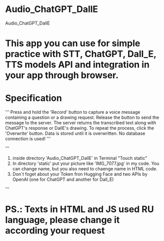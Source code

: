 # Audio_ChatGPT_DallE
Audio_ChatGPT_DallE



# This app you can use for simple practice with  STT, ChatGPT, Dall_E, TTS models API and integration in your app through browser. 


# Specification
'''
Press and hold the 'Record' button to capture a voice message containing a question or a drawing request. Release the button to send the message to the server. The server returns the transcribed text along with ChatGPT's response or DallE's drawing. To repeat the process, click the 'Overwrite' button. Data is stored until it is overwritten. No database connection is used!
'''


'''

1. inside directory 'Audio_ChatGPT_DallE'  in Terminal "Touch static" 
2. In directory 'static' put your picture like 'IMG_7077.jpg' in my code. You can change name, but you also need to chaenge name in HTML code. 
3. Don`t foget about your Token fron Hugging Face and two APIs by OpenAI (one for ChatGPT and  another for Dall_E) 

'''
# PS.: Texts in HTML and JS used RU language, please change it according your request
